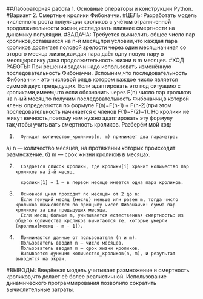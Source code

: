 ##Лабораторная работа 1. Основные операторы и конструкции Python.
#Вариант 2. Смертные кролики Фибоначчи.
#ЦЕЛЬ: 
Разработать модель численного роста популяции кроликов с учётом ограниченной продолжительности жизни,исследовать влияние смертности на динамику популяции.
#ЗАДАЧА: 
         Требуется вычислить общее число пар кроликов,оставшихся на n-й месяц,при условии,что каждая пара кроликов достигает половой 
         зрелости через один месяц;начиная со второго месяца жизни,каждая пара даёт одну новую пару в месяц;кролику дана продолжительность жизни в m месяцев.
#ХОД РАБОТЫ:
         При решении задачи надо использовать изменённую последовательность Фибоначчи. Вспомним,что последовательность Фибоначчи - это числовой ряд,в котором 
         каждое число является суммой двух предыдущих. 
         Если адаптировать это под ситуацию с кроликами,имеем,что если обозначить через F(n) число пар кроликов на n-ый месяц,то получим последовательность 
         Фибоначчи,в которой члены определяются по формуле 
         F(n)=F(n-1) + F(n-2)(при этом последовательность начинается с членов F(1)=F(2)=1). Но кролики не живут вечность,поэтому нам нужно адаптировать эту 
         формулу так,чтобы учитывать смертность кроликов. 
         Разберём мой код:
1.       Функция количество_кроликов(n, m) принимает два параметра:
а)       n — количество месяцев, на протяжении которых происходит размножение.
б)       m — срок жизни кроликов в месяцах.

2.       Создается список кролики, где кролики[i] хранит количество пар кроликов на i-й месяц.

         кролики[1] = 1 — в первом месяце имеется одна пара кроликов.

3.       Основной цикл проходит по месяцам от 2 до n:
         Если текущий месяц (месяц) меньше или равен m, тогда число кроликов вычисляется по принципу чисел Фибоначчи: сумма пар кроликов за два предыдущих месяца.
         Если месяц больше m, учитывается естественная смертность: из общего количества кроликов вычитаются те, которые умерли (кролики[месяц - m - 1]).

4.       Принимаются данные от пользователя (n и m).
         Пользователь вводит n — число месяцев.
         Пользователь вводит m — срок жизни кроликов.
         Вызывается функция количество_кроликов(n, m), и результат выводится на экран.
#ВЫВОДЫ: 
         Введённая модель учитывает размножение и смертность кроликов,что делает её более реалистичной. Использование динамического программирования позволило 
         сократить вычислительные затраты.
